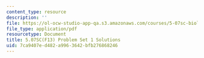 ```yaml
---
content_type: resource
description: ''
file: https://ol-ocw-studio-app-qa.s3.amazonaws.com/courses/5-07sc-biological-chemistry-i-fall-2013/7ca9407ed482a9963642bfb276868246_MIT5_07SCF13_Pset1_soln.pdf
file_type: application/pdf
resourcetype: Document
title: 5.07SC(F13) Problem Set 1 Solutions
uid: 7ca9407e-d482-a996-3642-bfb276868246
---
```

